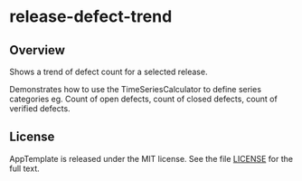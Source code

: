 release-defect-trend
=========================

## Overview
Shows a trend of defect count for a selected release.

Demonstrates how to use the TimeSeriesCalculator to define series categories eg.
Count of open defects, count of closed defects, count of verified defects.

## License

AppTemplate is released under the MIT license.  See the file [LICENSE](https://raw.github.com/RallyApps/AppTemplate/master/LICENSE) for the full text.
